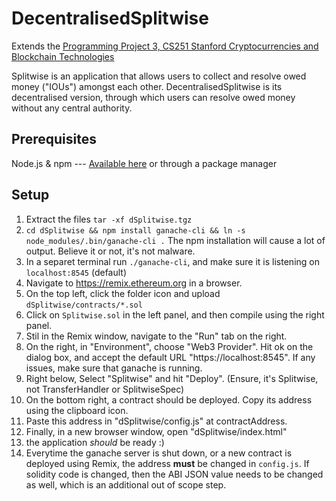 # DecentralisedSplitwise #
Extends the [Programming Project 3, CS251 Stanford Cryptocurrencies and Blockchain Technologies](http://cs251crypto.stanford.edu/18au-cs251/hw/proj3.pdf)

Splitwise is an application that allows users to collect and resolve owed money ("IOUs")
amongst each other. DecentralisedSplitwise is its decentralised version, through which
users can resolve owed money without any central authority.

## Prerequisites ##
Node.js & npm --- [Available here](https://nodejs.org/en/download/) or through a package manager

## Setup ##
1. Extract the files `tar -xf dSplitwise.tgz`
2. `cd dSplitwise && npm install ganache-cli && ln -s node_modules/.bin/ganache-cli .` The npm installation will cause a lot of output. Believe it or not, it's not malware.
3. In a separet terminal run `./ganache-cli`, and make sure it is listening on `localhost:8545` (default)
4. Navigate to <https://remix.ethereum.org> in a browser.
5. On the top left, click the folder icon and upload `dSplitwise/contracts/*.sol`
6. Click on `Splitwise.sol` in the left panel, and then compile using the right panel.
7. Stil in the Remix window, navigate to the "Run" tab on the right.
8. On the right, in "Environment", choose "Web3 Provider". Hit ok on the dialog box, and accept the default URL "https://localhost:8545". If any issues, make sure that ganache is running.
9. Right below, Select "Splitwise" and hit "Deploy". (Ensure, it's Splitwise, not TransferHandler or SplitwiseSpec)
10. On the bottom right, a contract should be deployed. Copy its address using the clipboard icon.
11. Paste this address in "dSplitwise/config.js" at contractAddress.
12. Finally, in a new browser window, open "dSplitwise/index.html"
13. the application *should* be ready :) 
14. Everytime the ganache server is shut down, or a new contract is deployed using Remix, the address **must** be changed in `config.js`. If solidity code is changed, then the ABI JSON value needs to be changed as well, which is an additional out of scope step.
